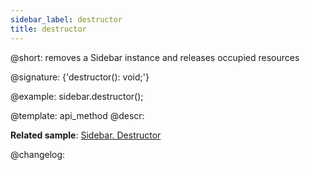 ```yaml
---
sidebar_label: destructor
title: destructor
---          
```


@short: removes a Sidebar instance and releases occupied resources

@signature: {'destructor(): void;'}

@example:
sidebar.destructor();


@template: api_method
@descr:

**Related sample**: [Sidebar. Destructor](https://snippet.dhtmlx.com/7bwnymvz)

@changelog:

